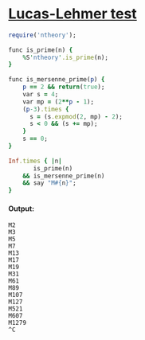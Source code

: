 [1]: http://rosettacode.org/wiki/Lucas-Lehmer_test

# [Lucas-Lehmer test][1]

```ruby
require('ntheory');
 
func is_prime(n) {
    %S'ntheory'.is_prime(n);
}
 
func is_mersenne_prime(p) {
    p == 2 && return(true);
    var s = 4;
    var mp = (2**p - 1);
    (p-3).times {
      s = (s.expmod(2, mp) - 2);
      s < 0 && (s += mp);
    }
    s == 0;
}
 
Inf.times { |n|
       is_prime(n)
    && is_mersenne_prime(n)
    && say "M#{n}";
}
```

#### Output:
```
M2
M3
M5
M7
M13
M17
M19
M31
M61
M89
M107
M127
M521
M607
M1279
^C
```
